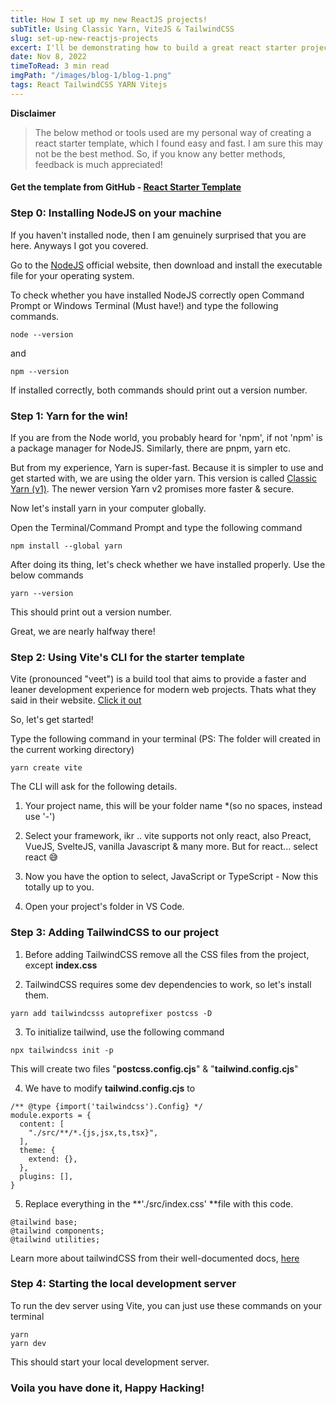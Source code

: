 ```yaml
---
title: How I set up my new ReactJS projects!
subTitle: Using Classic Yarn, ViteJS & TailwindCSS
slug: set-up-new-reactjs-projects
excert: I'll be demonstrating how to build a great react starter project structure using vite, yarn, and tailwindCSS in this blog.
date: Nov 8, 2022
timeToRead: 3 min read
imgPath: "/images/blog-1/blog-1.png"
tags: React TailwindCSS YARN Vitejs
---
```


**Disclaimer**

> The below method or tools used are my personal way of creating a react starter template, which I found easy and fast. I am sure this may not be the best method. So, if you know any better methods, feedback is much appreciated!

#### Get the template from GitHub - [React Starter Template](https://github.com/thejus-r/react-starter-template)

### Step 0: Installing NodeJS on your machine

If you haven't installed node, then I am genuinely surprised that you are here. Anyways I got you covered.

Go to the [NodeJS](https://nodejs.org) official website, then download and install the executable file for your operating system.

To check whether you have installed NodeJS correctly open Command Prompt or Windows Terminal (Must have!) and type the following commands.

```
node --version
```

and

```
npm --version
```

If installed correctly, both commands should print out a version number.

### Step 1: Yarn for the win!

If you are from the Node world, you probably heard for 'npm', if not 'npm' is a package manager for NodeJS. Similarly, there are pnpm, yarn etc.

But from my experience, Yarn is super-fast.
Because it is simpler to use and get started with, we are using the older yarn.
This version is called [Classic Yarn (v1)](https://classic.yarnpkg.com/en/). The newer version Yarn v2 promises more faster & secure.

Now let's install yarn in your computer globally.

Open the Terminal/Command Prompt and type the following command

```
npm install --global yarn
```

After doing its thing, let's check whether we have installed properly. Use the below commands

```
yarn --version
```

This should print out a version number.

Great, we are nearly halfway there!

### Step 2: Using Vite's CLI for the starter template

Vite (pronounced "veet") is a build tool that aims to provide a faster and leaner development experience for modern web projects. Thats what they said in their website. [Click it out](https://vitejs.dev/)

So, let's get started!

Type the following command in your terminal (PS: The folder will created in the current working directory)

```
yarn create vite
```

The CLI will ask for the following details.

1. Your project name, this will be your folder name \*(so no spaces, instead use '-')

2. Select your framework, ikr .. vite supports not only react, also Preact, VueJS, SvelteJS, vanilla Javascript & many more. But for react... select react 😅

3. Now you have the option to select, JavaScript or TypeScript - Now this totally up to you.

4. Open your project's folder in VS Code.

### Step 3: Adding TailwindCSS to our project

1. Before adding TailwindCSS remove all the CSS files from the project, except **index.css**

2. TailwindCSS requires some dev dependencies to work, so let's install them.

```
yarn add tailwindcsss autoprefixer postcss -D
```

3. To initialize tailwind, use the following command

```
npx tailwindcss init -p
```

This will create two files "**postcss.config.cjs**" & "**tailwind.config.cjs**"

4. We have to modify **tailwind.config.cjs** to

```
/** @type {import('tailwindcss').Config} */
module.exports = {
  content: [
    "./src/**/*.{js,jsx,ts,tsx}",
  ],
  theme: {
    extend: {},
  },
  plugins: [],
}
```

5. Replace everything in the **'./src/index.css' **file with this code.

```
@tailwind base;
@tailwind components;
@tailwind utilities;
```

Learn more about tailwindCSS from their well-documented docs, [here](https://tailwindcss.com/docs/installation)

### Step 4: Starting the local development server

To run the dev server using Vite, you can just use these commands on your terminal

```
yarn
yarn dev
```

This should start your local development server.

### Voila you have done it, Happy Hacking!
